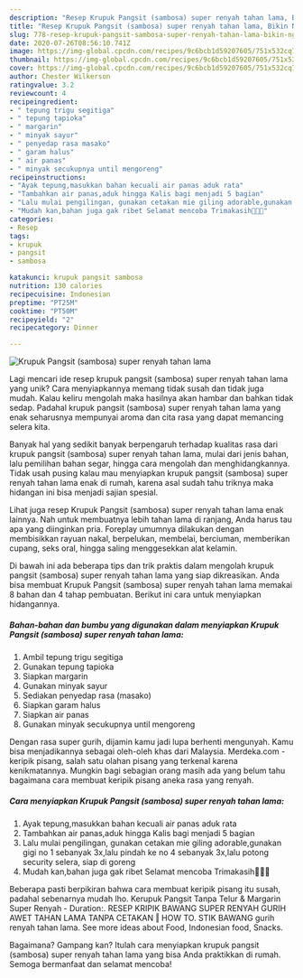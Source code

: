 ```yaml
---
description: "Resep Krupuk Pangsit (sambosa) super renyah tahan lama, Bikin Ngiler"
title: "Resep Krupuk Pangsit (sambosa) super renyah tahan lama, Bikin Ngiler"
slug: 778-resep-krupuk-pangsit-sambosa-super-renyah-tahan-lama-bikin-ngiler
date: 2020-07-26T08:56:10.741Z
image: https://img-global.cpcdn.com/recipes/9c6bcb1d59207605/751x532cq70/krupuk-pangsit-sambosa-super-renyah-tahan-lama-foto-resep-utama.jpg
thumbnail: https://img-global.cpcdn.com/recipes/9c6bcb1d59207605/751x532cq70/krupuk-pangsit-sambosa-super-renyah-tahan-lama-foto-resep-utama.jpg
cover: https://img-global.cpcdn.com/recipes/9c6bcb1d59207605/751x532cq70/krupuk-pangsit-sambosa-super-renyah-tahan-lama-foto-resep-utama.jpg
author: Chester Wilkerson
ratingvalue: 3.2
reviewcount: 4
recipeingredient:
- " tepung trigu segitiga"
- " tepung tapioka"
- " margarin"
- " minyak sayur"
- " penyedap rasa masako"
- " garam halus"
- " air panas"
- " minyak secukupnya until mengoreng"
recipeinstructions:
- "Ayak tepung,masukkan bahan kecuali air panas aduk rata"
- "Tambahkan air panas,aduk hingga Kalis bagi menjadi 5 bagian"
- "Lalu mulai pengilingan, gunakan cetakan mie giling adorable,gunakan gigi no 1 sebanyak 3x,lalu pindah ke no 4 sebanyak 3x,lalu potong security selera, siap di goreng"
- "Mudah kan,bahan juga gak ribet Selamat mencoba Trimakasih🥰🥰🥰"
categories:
- Resep
tags:
- krupuk
- pangsit
- sambosa

katakunci: krupuk pangsit sambosa 
nutrition: 130 calories
recipecuisine: Indonesian
preptime: "PT25M"
cooktime: "PT50M"
recipeyield: "2"
recipecategory: Dinner

---
```



![Krupuk Pangsit (sambosa) super renyah tahan lama](https://img-global.cpcdn.com/recipes/9c6bcb1d59207605/751x532cq70/krupuk-pangsit-sambosa-super-renyah-tahan-lama-foto-resep-utama.jpg)

Lagi mencari ide resep krupuk pangsit (sambosa) super renyah tahan lama yang unik? Cara menyiapkannya memang tidak susah dan tidak juga mudah. Kalau keliru mengolah maka hasilnya akan hambar dan bahkan tidak sedap. Padahal krupuk pangsit (sambosa) super renyah tahan lama yang enak seharusnya mempunyai aroma dan cita rasa yang dapat memancing selera kita.

Banyak hal yang sedikit banyak berpengaruh terhadap kualitas rasa dari krupuk pangsit (sambosa) super renyah tahan lama, mulai dari jenis bahan, lalu pemilihan bahan segar, hingga cara mengolah dan menghidangkannya. Tidak usah pusing kalau mau menyiapkan krupuk pangsit (sambosa) super renyah tahan lama enak di rumah, karena asal sudah tahu triknya maka hidangan ini bisa menjadi sajian spesial.

Lihat juga resep Krupuk Pangsit (sambosa) super renyah tahan lama enak lainnya. Nah untuk membuatnya lebih tahan lama di ranjang, Anda harus tau apa yang diinginkan pria. Foreplay umumnya dilakukan dengan membisikkan rayuan nakal, berpelukan, membelai, berciuman, memberikan cupang, seks oral, hingga saling menggesekkan alat kelamin.


Di bawah ini ada beberapa tips dan trik praktis dalam mengolah krupuk pangsit (sambosa) super renyah tahan lama yang siap dikreasikan. Anda bisa membuat Krupuk Pangsit (sambosa) super renyah tahan lama memakai 8 bahan dan 4 tahap pembuatan. Berikut ini cara untuk menyiapkan hidangannya.

<!--inarticleads1-->

##### Bahan-bahan dan bumbu yang digunakan dalam menyiapkan Krupuk Pangsit (sambosa) super renyah tahan lama:

1. Ambil  tepung trigu segitiga
1. Gunakan  tepung tapioka
1. Siapkan  margarin
1. Gunakan  minyak sayur
1. Sediakan  penyedap rasa (masako)
1. Siapkan  garam halus
1. Siapkan  air panas
1. Gunakan  minyak secukupnya until mengoreng


Dengan rasa super gurih, dijamin kamu jadi lupa berhenti mengunyah. Kamu bisa menjadikannya sebagai oleh-oleh khas dari Malaysia. Merdeka.com - keripik pisang, salah satu olahan pisang yang terkenal karena kenikmatannya. Mungkin bagi sebagian orang masih ada yang belum tahu bagaimana cara membuat keripik pisang aneka rasa yang renyah. 

<!--inarticleads2-->

##### Cara menyiapkan Krupuk Pangsit (sambosa) super renyah tahan lama:

1. Ayak tepung,masukkan bahan kecuali air panas aduk rata
1. Tambahkan air panas,aduk hingga Kalis bagi menjadi 5 bagian
1. Lalu mulai pengilingan, gunakan cetakan mie giling adorable,gunakan gigi no 1 sebanyak 3x,lalu pindah ke no 4 sebanyak 3x,lalu potong security selera, siap di goreng
1. Mudah kan,bahan juga gak ribet Selamat mencoba Trimakasih🥰🥰🥰


Beberapa pasti berpikiran bahwa cara membuat keripik pisang itu susah, padahal sebenarnya mudah lho. Kerupuk Pangsit Tanpa Telur &amp; Margarin Super Renyah - Duration:. RESEP KRIPIK BAWANG SUPER RENYAH GURIH AWET TAHAN LAMA TANPA CETAKAN ‖ HOW TO. STIK BAWANG gurih renyah tahan lama. See more ideas about Food, Indonesian food, Snacks. 

Bagaimana? Gampang kan? Itulah cara menyiapkan krupuk pangsit (sambosa) super renyah tahan lama yang bisa Anda praktikkan di rumah. Semoga bermanfaat dan selamat mencoba!
